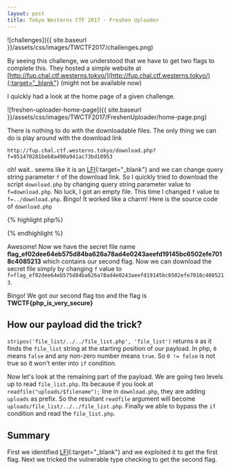 ```yaml
---
layout: post
title: Tokyo Westerns CTF 2017 - Freshen Uploader
---
```


![challenges]({{ site.baseurl }}/assets/css/images/TWCTF2017/challenges.png)

By seeing this challenge, we understood that we have to get two flags to complete this. They hosted a simple website at [http://fup.chal.ctf.westerns.tokyo/](http://fup.chal.ctf.westerns.tokyo/){:target="_blank"} (might not be available now)

I quickly had a look at the home page of a given challenge.

![freshen-uploader-home-page]({{ site.baseurl }}/assets/css/images/TWCTF2017/FreshenUploader/home-page.png)

There is nothing to do with the downloadable files. The only thing we can do is play around with the download link

`http://fup.chal.ctf.westerns.tokyo/download.php?f=951470281beb8a490a941ac73bd10953`

oh! wait.. seems like it is an [LFI](https://www.owasp.org/index.php/Testing_for_Local_File_Inclusion){:target="_blank"} and we can change query string parameter `f` of the download link. So I quickly tried to download the script `download.php` by changing query string parameter value to `f=download.php`. No luck, I got an empty file. This time I changed `f` value to `f=../download.php`. Bingo! It worked like a charm! Here is the source code of `download.php`


{% highlight php%}
<?php
// TWCTF{then_can_y0u_read_file_list?}
$filename = $_GET['f'];
if(stripos($filename, 'file_list') != false) die();
header("Content-Type: application/octet-stream");
header("Content-Disposition: attachment; filename='$filename'");
readfile("uploads/$filename");
{% endhighlight %}

We got our first flag **TWCTF{then_can_y0u_read_file_list?}**

Now we have to find second flag and it seems like the first flag reveals a hint as it reads "then can you read file list?". So I quickly tried different values for query string parameter `f` to download the `file_list.php` but every time I ended up with an empty page.

After some time, I thought that source code of home page i.e. `index.php` can reveal some more information. So I went ahead and downloaded the source code of `index.php`.

{% highlight php %}
<?php
/**
 *
 */
include('file_list.php');
...
...
...
{% endhighlight %}

From above piece of code, we can conclude that both `index.php` and `file_list.php` are in same directory.

After some more failed trails, I realise that the `if` condition in `download.php` script is not letting us to download `file_list.php`.

So we have to bypass this condition `if(stripos($filename, 'file_list') != false) die();`. I just skim through the documentation of [`stripos`](http://php.net/manual/en/function.stripos.php){:target="_blank"} function and found that the type checking of return value can be vulnerable. Now it's very clear that the vulnerability lies in the condition checking because they are using `!=` operator in `if(stripos($filename, 'file_list') != false) die();`.

So I quickly opened a console and did few trials in php interpreter.

![freshen-uploader-php-interpreter-trials]({{ site.baseurl }}/assets/css/images/TWCTF2017/FreshenUploader/php-interpreter-trials.png)

As php [documentation](http://php.net/manual/en/function.stripos.php){:target="_blank"} says, stripos — Find the position of the **first occurrence** of a case-insensitive substring in a string

So we can trick the `if` condition by changing the query string parameter to `f=file_list/../../file_list.php`. Yay! We got the source code of `file_list.php`

{% highlight php %}
<?php
$files = [
  [FALSE, 1, 'test.cpp', 192, '6a92b449761226434f5fce6c8e87295a'],
  [FALSE, 2, 'test.c', 325, '27259bca9edf408829bb749969449550'],
  [TRUE, 3, 'flag_ef02dee64eb575d84ba626a78ad4e0243aeefd19145bc6502efe7018c4085213', 1337, 'flag_ef02dee64eb575d84ba626a78ad4e0243aeefd19145bc6502efe7018c4085213'],
  [FALSE, 4, 'test.py', 94, '951470281beb8a490a941ac73bd10953'],
];
?>
{% endhighlight %}

Awesome! Now we have the secret file name **flag_ef02dee64eb575d84ba626a78ad4e0243aeefd19145bc6502efe7018c4085213** which contains our second flag. Now we can download the secret file simply by changing `f` value to `f=flag_ef02dee64eb575d84ba626a78ad4e0243aeefd19145bc6502efe7018c4085213`.

Bingo! We got our second flag too and the flag is **TWCTF{php_is_very_secure}**

## How our payload did the trick?

`stripos('file_list/../../file_list.php', 'file_list')` returns `0` as it finds the `file_list` string at the starting position of our payload. In php, `0` means `false` and any non-zero number means `true`. So `0 != false` is not true so it won't enter into  `if` condition.

Now let's look at the remaining part of the payload. We are going two levels up to read `file_list.php`. Its because if you look at `readfile("uploads/$filename");` line in `download.php`, they are adding `uploads` as prefix. So the resultant `readfile` argument will become `uploads/file_list/../../file_list.php`. Finally we able to bypass the `if` condition and read the `file_list.php`.

## Summary
First we identified [LFI](https://www.owasp.org/index.php/Testing_for_Local_File_Inclusion){:target="_blank"} and we exploited it to get the first flag. Next we tricked the vulnerable type checking to get the second flag.
